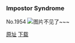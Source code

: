 ### Impostor Syndrome
No.1954
![图片不见了~~~](https://imgs.xkcd.com/comics/impostor_syndrome.png)

[原址](https://xkcd.com//1954) [下载](https://imgs.xkcd.com/comics/impostor_syndrome.png)

